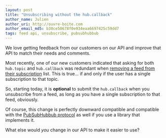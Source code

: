 ```yaml
---
layout: post
title: "Unsubscribing without the hub.callback"
author_name: Julien
author_uri: http://ouvre-boite.com
author_email_md5: b30ce50678f0e934eaa6697425c59dd7
tags: feed api, unsubscribe, pubsubhubbub
---
```



We love getting feedback from our customers on our API and improve that API to match their needs and comments.

Most recently, one of our new customers indicated that asking for both `hub.topic` and `hub.callback` was redundant when [removing a feed from their subscription](http://documentation.superfeedr.com/subscribers.html#removingfeedswithpubsubhubbub) list. This is true... if and only if the user has a single subscription to that topic. 

So, starting today, it is **optional** to submit the `hub.callback` when you unsubscribe from a feed, as long as you have a single subscription to that feed, obviously. 

Of course, this change is perfectly downward compatible and compatible with the [PubSubHubbub protocol](http://en.wikipedia.org/wiki/PubSubHubbub) as well if you use a library that implements it.

What else would *you* change in our API to make it easier to use?


